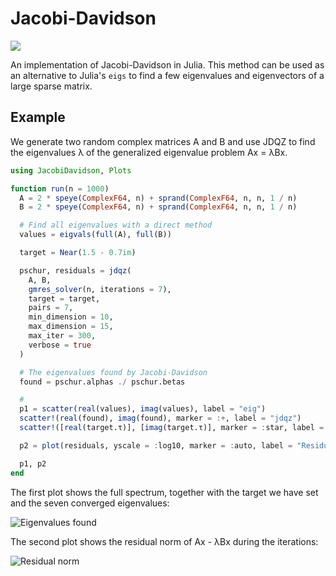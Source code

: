 # Jacobi-Davidson

[![](https://img.shields.io/badge/docs-latest-blue.svg)](https://haampie.github.io/JacobiDavidson.jl/latest)

An implementation of Jacobi-Davidson in Julia. This method can be used as an alternative to Julia's `eigs` to find a few eigenvalues and eigenvectors of a large sparse matrix.

## Example

We generate two random complex matrices A and B and use JDQZ to find the eigenvalues λ of the generalized eigenvalue problem Ax = λBx.

```julia
using JacobiDavidson, Plots

function run(n = 1000)
  A = 2 * speye(ComplexF64, n) + sprand(ComplexF64, n, n, 1 / n)
  B = 2 * speye(ComplexF64, n) + sprand(ComplexF64, n, n, 1 / n)

  # Find all eigenvalues with a direct method
  values = eigvals(full(A), full(B))

  target = Near(1.5 - 0.7im)

  pschur, residuals = jdqz(
    A, B,
    gmres_solver(n, iterations = 7),
    target = target,
    pairs = 7,
    min_dimension = 10,
    max_dimension = 15,
    max_iter = 300,
    verbose = true
  )

  # The eigenvalues found by Jacobi-Davidson
  found = pschur.alphas ./ pschur.betas

  # 
  p1 = scatter(real(values), imag(values), label = "eig")
  scatter!(real(found), imag(found), marker = :+, label = "jdqz")
  scatter!([real(target.τ)], [imag(target.τ)], marker = :star, label = "Target")

  p2 = plot(residuals, yscale = :log10, marker = :auto, label = "Residual norm")

  p1, p2
end
```

The first plot shows the full spectrum, together with the target we have set and the seven converged eigenvalues:

![Eigenvalues found](https://haampie.github.io/JacobiDavidson.jl/latest/found.png)

The second plot shows the residual norm of Ax - λBx during the iterations:

![Residual norm](https://haampie.github.io/JacobiDavidson.jl/latest/residualnorm.png)
